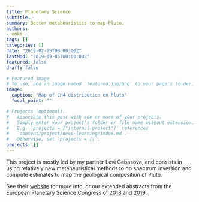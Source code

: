 ```yaml
---
title: Planetary Science
subtitle: 
summary: Better metaheuristics to map Pluto.
authors:
- enka
tags: []
categories: []
date: "2019-02-05T00:00:00Z"
lastMod: "2019-09-05T00:00:00Z"
featured: false
draft: false

# Featured image
# To use, add an image named `featured.jpg/png` to your page's folder. 
image:
  caption: "Map of CH4 distribution on Pluto"
  focal_point: ""

# Projects (optional).
#   Associate this post with one or more of your projects.
#   Simply enter your project's folder or file name without extension.
#   E.g. `projects = ["internal-project"]` references 
#   `content/project/deep-learning/index.md`.
#   Otherwise, set `projects = []`.
projects: []
---
```

This project is mostly led by my partner Levi Gabasova, and consists in using relatively new metaheuristical methods to do spectrum inversion and compute estimates to map the geological composition of Pluto.

See their [website](http://www.winterhazelly.cloud) for more info, or our extended abstracts from the European Planetary Science Congress of [2018]() and [2019]().
